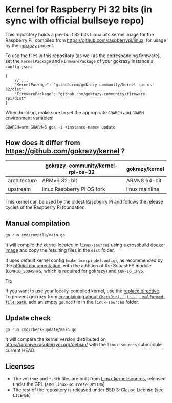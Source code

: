 # Kernel for Raspberry Pi 32 bits (in sync with official bullseye repo)

This repository holds a pre-built 32 bits Linux bits kernel image for the Raspberry Pi, compiled from https://github.com/raspberrypi/linux, for usage by the [gokrazy](https://github.com/gokrazy/gokrazy) project.

To use the files in this repository (as well as the corresponding firmware), set the `KernelPackage` and `FirmwarePackage` of your gokrazy instance's `config.json`:

```jsonc
{
    // ...
    "KernelPackage": "github.com/gokrazy-community/kernel-rpi-os-32/dist",
    "FirmwarePackage": "github.com/gokrazy-community/firmware-rpi/dist"
}
```

When building, make sure to set the appropriate `GOARCH` and `GOARM` environment variables:

```
GOARCH=arm GOARM=6 gok -i <instance-name> update
```

## How does it differ from https://github.com/gokrazy/kernel ?

|              | gokrazy-community/kernel-rpi-os-32 | gokrazy/kernel |
| ------------ | ---------------------------------- | -------------- |
| architecture | ARMv6 32-bit                       | ARMv8 64-bit   |
| upstream     | linux Raspberry Pi OS fork         | linux mainline |

This kernel can be used by the oldest Raspberry Pi and follows the release cycles of the Raspberry Pi foundation.

## Manual compilation

```
go run cmd/compile/main.go
```

It will compile the kernel located in `linux-sources` using a [crossbuild docker image](https://github.com/gokrazy-community/crossbuild-armhf) and copy the resulting files in the `dist` folder.

It uses default kernel config (`make bcmrpi_defconfig`), as recommended by the [official documentation](https://www.raspberrypi.com/documentation/computers/linux_kernel.html#cross-compiling-the-kernel), with the addition of the SquashFS module (`CONFIG_SQUASHFS`, which is required for gokrazy) and `CONFIG_IPV6`.


> [!TIP]
> If you want to use your locally-compiled kernel, use the [replace directive](https://gokrazy.org/development/modules/#building-local-code-the-replace-directive). To prevent gokrazy from [complaining about `CheckDir(...): ... malformed file path`](https://github.com/gokrazy/tools/issues/72), add an empty `go.mod` file in the `linux-sources` folder.

## Update check

```
go run cmd/check-update/main.go
```

It will compare the kernel version distributed on https://archive.raspberrypi.org/debian/ with the `linux-sources` submodule current HEAD.

## Licenses

- The `vmlinuz` and `*.dtb` files are built from [Linux kernel sources](https://github.com/raspberrypi/linux), released under the GPL (see `linux-sources/COPYING`)
- The rest of the repository is released under BSD 3-Clause License (see `LICENSE`)
